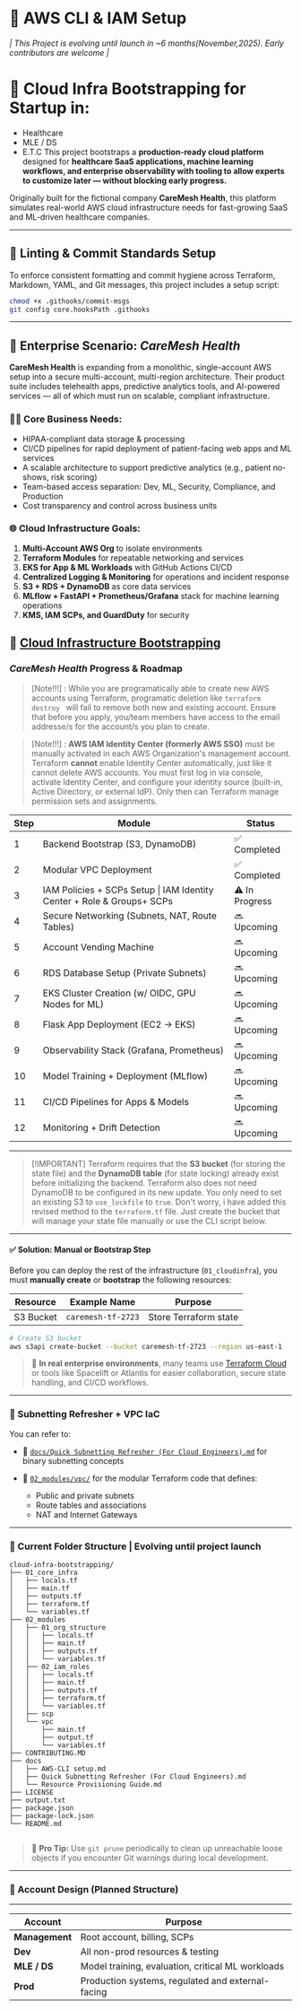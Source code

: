 # 📌 AWS CLI & IAM Setup
*| This Project is evolving until launch in ~6 months(November,2025). Early contributors are welcome |*
# 🏥 Cloud Infra Bootstrapping for Startup in:

- Healthcare
- MLE / DS
- E.T.C
This project bootstraps a **production-ready cloud platform** designed for **healthcare SaaS applications, machine learning workflows, and enterprise observability with tooling to allow experts to customize later — without blocking early progress.**

Originally built for the fictional company **CareMesh Health**, this platform simulates real-world AWS cloud infrastructure needs for fast-growing SaaS and ML-driven healthcare companies.

---

## 🩼 Linting & Commit Standards Setup

To enforce consistent formatting and commit hygiene across Terraform, Markdown, YAML, and Git messages, this project includes a setup script:

```bash
chmod +x .githooks/commit-msgs
git config core.hooksPath .githooks

```

---

## 🧠 Enterprise Scenario: *CareMesh Health*

**CareMesh Health** is expanding from a monolithic, single-account AWS setup into a secure multi-account, multi-region architecture.
Their product suite includes telehealth apps, predictive analytics tools, and AI-powered services — all of which must run on scalable, compliant infrastructure.

### 👩‍⚕️ Core Business Needs:

* HIPAA-compliant data storage & processing
* CI/CD pipelines for rapid deployment of patient-facing web apps and ML services
* A scalable architecture to support predictive analytics (e.g., patient no-shows, risk scoring)
* Team-based access separation: Dev, ML, Security, Compliance, and Production
* Cost transparency and control across business units

### 🌐 Cloud Infrastructure Goals:

1. **Multi-Account AWS Org** to isolate environments
2. **Terraform Modules** for repeatable networking and services
3. **EKS for App & ML Workloads** with GitHub Actions CI/CD
4. **Centralized Logging & Monitoring** for operations and incident response
5. **S3 + RDS + DynamoDB** as core data services
6. **MLflow + FastAPI + Prometheus/Grafana** stack for machine learning operations
7. **KMS, IAM SCPs, and GuardDuty** for security

## 🔧 [Cloud Infrastructure Bootstrapping](https://github.com/OOyaluade/cloud-infra-bootstrapping)

### *CareMesh Health* Progress & Roadmap

> \[Note!!!] : While you are programatically able to create new AWS accounts using Terraform, programatic deletion like `terraform destroy ` will fail to remove both new and existing account. Ensure that before you apply, you/team members have access to the email addresse/s for the account/s you plan to create.

> \[Note!!!] : **AWS IAM Identity Center (formerly AWS SSO)** must be manually activated in each AWS Organization's management account. Terraform **cannot** enable Identity Center automatically, just like it cannot delete AWS accounts. You must first log in via console, activate Identity Center, and configure your identity source (built-in, Active Directory, or external IdP). Only then can Terraform manage permission sets and assignments.

| Step | Module                                                                 | Status         |
| ---- | ---------------------------------------------------------------------- | -------------- |
| 1    | Backend Bootstrap (S3, DynamoDB)                                       | ✅ Completed    |
| 2    | Modular VPC Deployment                                                 | ✅ Completed    |
| 3    | IAM Policies + SCPs Setup \| IAM Identity Center + Role & Groups+ SCPs | ⚠️ In Progress |
| 4    | Secure Networking (Subnets, NAT, Route Tables)                         | 🔜 Upcoming    |
| 5    | Account Vending Machine                                                | 🔜 Upcoming    |
| 6    | RDS Database Setup (Private Subnets)                                   | 🔜 Upcoming    |
| 7    | EKS Cluster Creation (w/ OIDC, GPU Nodes for ML)                       | 🔜 Upcoming    |
| 8    | Flask App Deployment (EC2 → EKS)                                       | 🔜 Upcoming    |
| 9    | Observability Stack (Grafana, Prometheus)                              | 🔜 Upcoming    |
| 10   | Model Training + Deployment (MLflow)                                   | 🔜 Upcoming    |
| 11   | CI/CD Pipelines for Apps & Models                                      | 🔜 Upcoming    |
| 12   | Monitoring + Drift Detection                                           | 🔜 Upcoming    |


---

> \[!IMPORTANT]
> Terraform requires that the **S3 bucket** (for storing the state file) and the **DynamoDB table** (for state locking) already exist before initializing the backend.
> Terraform also does not need DynamoDB to be configured in its new update. You only need to set an existing S3 to `use_lockfile` to `true`. Don't worry, i have added this revised method to the `terraform.tf` file. Just create the bucket that will manage your state file manually or use the CLI script below.

---

#### ✅ Solution: Manual or Bootstrap Step

Before you can deploy the rest of the infrastructure (`01_cloudinfra`), you must **manually create** or **bootstrap** the following resources:

| Resource       | Example Name        | Purpose                               |
| -------------- | ------------------- | ------------------------------------- |
| S3 Bucket      | `caremesh-tf-2723`  | Store Terraform state                 |

```bash
# Create S3 bucket
aws s3api create-bucket --bucket caremesh-tf-2723 --region us-east-1
```


> 💼 **In real enterprise environments**, many teams use [Terraform Cloud](https://www.terraform.io/cloud) or tools like Spacelift or Atlantis for easier collaboration, secure state handling, and CI/CD workflows.

---

### 🧠 Subnetting Refresher + VPC IaC

You can refer to:

* 📄 [`docs/Quick Subnetting Refresher (For Cloud Engineers).md`](https://github.com/OOyaluade/cloud-infra-bootstrapping/blob/main/docs/Quick%20Subnetting%20Refresher%20%28For%20Cloud%20Engineers%29.md) for binary subnetting concepts
* 🧱 [`02_modules/vpc/`](https://github.com/OOyaluade/cloud-infra-bootstrapping/tree/main/02_modules/vpc) for the modular Terraform code that defines:

  * Public and private subnets
  * Route tables and associations
  * NAT and Internet Gateways

---

### 📁 Current Folder Structure | Evolving until project launch 

```shell
cloud-infra-bootstrapping/
├── 01_core_infra
│   ├── locals.tf
│   ├── main.tf
│   ├── outputs.tf
│   ├── terraform.tf
│   └── variables.tf
├── 02_modules
│   ├── 01_org_structure
│   │   ├── locals.tf
│   │   ├── main.tf
│   │   ├── outputs.tf
│   │   └── variables.tf
│   ├── 02_iam_roles
│   │   ├── locals.tf
│   │   ├── main.tf
│   │   ├── outputs.tf
│   │   ├── terraform.tf
│   │   └── variables.tf
│   ├── scp
│   └── vpc
│       ├── main.tf
│       ├── output.tf
│       └── variables.tf
├── CONTRIBUTING.MD
├── docs
│   ├── AWS-CLI setup.md
│   ├── Quick Subnetting Refresher (For Cloud Engineers).md
│   └── Resource Provisioning Guide.md
├── LICENSE
├── output.txt
├── package.json
├── package-lock.json
└── README.md


```

> 🔁 **Pro Tip:** Use `git prune` periodically to clean up unreachable loose objects if you encounter Git warnings during local development.

---

### 🏩 Account Design (Planned Structure)

---

| Account        | Purpose                                           |
| -------------- | ------------------------------------------------- |
| **Management** | Root account, billing, SCPs                       |
| **Dev**        | All non-prod resources & testing                  |
| **MLE / DS**   | Model training, evaluation, critical ML workloads |
| **Prod**       | Production systems, regulated and external-facing |
